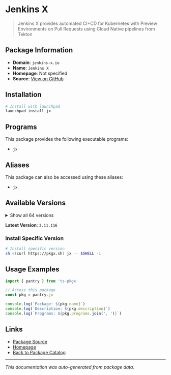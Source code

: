 # Jenkins X

> Jenkins X provides automated CI+CD for Kubernetes with Preview Environments on Pull Requests using Cloud Native pipelines from Tekton

## Package Information

- **Domain**: `jenkins-x.io`
- **Name**: `Jenkins X`
- **Homepage**: Not specified
- **Source**: [View on GitHub](https://github.com/pkgxdev/pantry/tree/main/projects/jenkins-x.io/package.yml)

## Installation

```bash
# Install with launchpad
launchpad install jx
```

## Programs

This package provides the following executable programs:

- `jx`

## Aliases

This package can also be accessed using these aliases:

- `jx`

## Available Versions

<details>
<summary>Show all 64 versions</summary>

- `3.11.116`, `3.11.113`, `3.11.111`, `3.11.108`, `3.11.107`
- `3.11.105`, `3.11.92`, `3.11.90`, `3.11.87`, `3.11.81`
- `3.11.78`, `3.11.77`, `3.11.76`, `3.11.75`, `3.11.74`
- `3.11.71`, `3.11.70`, `3.11.69`, `3.11.66`, `3.11.65`
- `3.11.63`, `3.11.56`, `3.11.52`, `3.11.49`, `3.11.48`
- `3.11.45`, `3.11.44`, `3.11.41`, `3.11.39`, `3.11.38`
- `3.11.27`, `3.11.26`, `3.11.25`, `3.11.24`, `3.11.21`
- `3.11.17`, `3.11.14`, `3.11.11`, `3.11.10`, `3.11.8`
- `3.11.7`, `3.11.5`, `3.11.4`, `3.11.2`, `3.11.1`
- `3.11.0`, `3.10.182`, `3.10.181`, `3.10.180`, `3.10.178`
- `3.10.177`, `3.10.176`, `3.10.172`, `3.10.170`, `3.10.169`
- `3.10.167`, `3.10.166`, `3.10.161`, `3.10.160`, `3.10.158`
- `3.10.157`, `3.10.156`, `3.10.155`, `3.10.154`

</details>

**Latest Version**: `3.11.116`

### Install Specific Version

```bash
# Install specific version
sh <(curl https://pkgx.sh) jx -- $SHELL -i
```

## Usage Examples

```typescript
import { pantry } from 'ts-pkgx'

// Access this package
const pkg = pantry.jx

console.log(`Package: ${pkg.name}`)
console.log(`Description: ${pkg.description}`)
console.log(`Programs: ${pkg.programs.join(', ')}`)
```

## Links

- [Package Source](https://github.com/pkgxdev/pantry/tree/main/projects/jenkins-x.io/package.yml)
- [Homepage](#)
- [Back to Package Catalog](../../package-catalog.md)

---

*This documentation was auto-generated from package data.*
